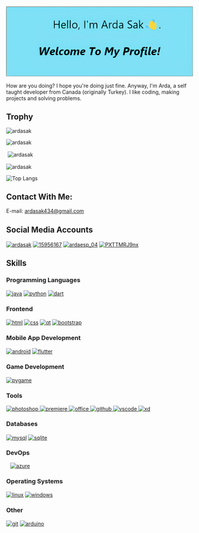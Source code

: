![Header Image](./header.png)

How are you doing? I hope you're doing just fine. Anyway, I'm Arda, a self taught developer from Canada (originally Turkey). I like coding, making projects and solving problems.

## Trophy

<p align="left"><img src="https://komarev.com/ghpvc/?username=ardasak&label=Profile%20Views&color=0e75b6&style=flat" alt="ardasak" /></p>

<p align="left"><img src="https://github-profile-trophy.vercel.app/?username=ardasak" alt="ardasak" /></p>

<p>&nbsp;<img align="center" src="https://github-readme-stats.vercel.app/api?username=ardasak&show_icons=true&theme=tokyonight&locale=en" alt="ardasak" /></p>

<p><img align="center" src="https://github-readme-streak-stats.herokuapp.com/?user=ardasak&theme=tokyonight" alt="ardasak" /></p>

![Top Langs](https://github-readme-stats.vercel.app/api/top-langs/?username=ardasak)

## Contact With Me:
E-mail: ardasak434@gmail.com

## Social Media Accounts
<a href="https://www.linkedin.com/in/arda-sak-95ab321b8/" target="blank"><img align="center" src="https://raw.githubusercontent.com/rahuldkjain/github-profile-readme-generator/master/src/images/icons/Social/linked-in-alt.svg" alt="ardasak" height="30" width="40" /></a>
<a href="https://stackoverflow.com/users/15956167/arda-sak" target="blank"><img align="center" src="https://raw.githubusercontent.com/rahuldkjain/github-profile-readme-generator/master/src/images/icons/Social/stack-overflow.svg" alt="15956167" height="30" width="40" /></a>
<a href="https://instagram.com/ardasak_04" target="blank"><img align="center" src="https://raw.githubusercontent.com/rahuldkjain/github-profile-readme-generator/master/src/images/icons/Social/instagram.svg" alt="ardaesp_04" height="30" width="40" /></a>
<a href="https://discord.gg/PXTTMRJ9nx" target="blank"><img align="center" src="https://raw.githubusercontent.com/rahuldkjain/github-profile-readme-generator/master/src/images/icons/Social/discord.svg" alt="PXTTMRJ9nx" height="30" width="40" /></a>
</p>

## Skills

### Programming Languages
<a href="https://www.java.com" target="blank"><img align="center" src="https://github.com/rahuldkjain/github-profile-readme-generator/blob/master/src/images/icons/ProgrammingLanguages/java.svg" alt="java" height="30" width="40" /></a>
<a href="https://www.python.org" target="blank"><img align="center" src="https://github.com/rahuldkjain/github-profile-readme-generator/blob/master/src/images/icons/ProgrammingLanguages/python.svg" alt="python" height="30" width="40" /></a>
<a href="https://www.dart.dev" target="blank"><img align="center" src="https://upload.wikimedia.org/wikipedia/commons/thumb/f/fe/Dart_programming_language_logo.svg/1024px-Dart_programming_language_logo.svg.png" alt="dart" height="30" /></a>

### Frontend
<a href="https://www.w3.org/html/" target="blank"><img align="center" src="https://github.com/rahuldkjain/github-profile-readme-generator/blob/master/src/images/icons/FrontendDevelopment/html.svg" alt="html" height="30" width="40" /></a>
<a href="https://www.w3.org/Style/CSS/Overview.en.html" target="blank"><img align="center" src="https://github.com/rahuldkjain/github-profile-readme-generator/blob/master/src/images/icons/FrontendDevelopment/css.svg" alt="css" height="30" width="40" /></a>
<a href="https://www.qt.io/" target="blank"><img align="center" src="https://github.com/rahuldkjain/github-profile-readme-generator/blob/master/src/images/icons/FrontendDevelopment/qt.svg" alt="qt" height="30" width="40" /></a>
<a href="https://getbootstrap.com/" target="blank"><img align="center" src="https://github.com/rahuldkjain/github-profile-readme-generator/blob/master/src/images/icons/FrontendDevelopment/bootstrap.svg" alt="bootstrap" height="30" width="40" /></a>
  
### Mobile App Development
<a href="https://www.android.com/intl/tr_tr/" target="blank"><img align="center" src="https://github.com/rahuldkjain/github-profile-readme-generator/blob/master/src/images/icons/MobileAppDevelopment/android.svg" alt="android" height="30" width="40" /></a>
<a href="https://flutter.dev/" target="blank"><img align="center" src="https://github.com/rahuldkjain/github-profile-readme-generator/blob/master/src/images/icons/MobileAppDevelopment/flutter.svg" alt="flutter" height="30" width="40" /></a>

### Game Development
<a href="https://www.pygame.org/" target="blank"><img align="center" src="https://upload.wikimedia.org/wikipedia/commons/a/a9/Pygame_logo.gif" alt="pygame" height="30" /></a>

### Tools
<a href="https://www.adobe.com/products/photoshop.html" target="_blank"> <img src="https://upload.wikimedia.org/wikipedia/commons/a/af/Adobe_Photoshop_CC_icon.svg" alt="photoshop" width="40" height="30"/> </a> <a href="https://www.adobe.com/products/premiere.html" target="_blank"> <img src="https://upload.wikimedia.org/wikipedia/commons/4/40/Adobe_Premiere_Pro_CC_icon.svg" alt="premiere" width="40" height="30"/> </a>
<a href="https://www.microsoft.com/en-us/microsoft-365/microsoft-office" target="_blank"> <img src="https://upload.wikimedia.org/wikipedia/commons/5/5f/Microsoft_Office_logo_%282019%E2%80%93present%29.svg" alt="office" width="40" height="30"/> </a> 
<a href="https://github.com/" target="_blank"> <img src="https://upload.wikimedia.org/wikipedia/commons/9/91/Octicons-mark-github.svg" alt="github" width="40" height="30"/> </a> 
<a href="https://code.visualstudio.com/" target="_blank"> <img src="https://upload.wikimedia.org/wikipedia/commons/9/9a/Visual_Studio_Code_1.35_icon.svg" alt="vscode" width="40" height="30"/> </a>
<a href="https://www.adobe.com/tr/products/xd.html" target="_blank"> <img src="https://github.com/rahuldkjain/github-profile-readme-generator/blob/master/src/images/icons/Software/xd.svg" alt="xd" width="40" height="30"/> </a>
  
### Databases
<a href="https://www.mysql.com/" target="blank"><img align="center" src="https://github.com/rahuldkjain/github-profile-readme-generator/blob/master/src/images/icons/Database/mysql.svg" alt="mysql" height="30" width="40" /></a>
<a href="https://www.sqlite.org/" target="blank"><img align="center" src="https://github.com/rahuldkjain/github-profile-readme-generator/blob/master/src/images/icons/Database/sqlite.svg" alt="sqlite" height="30" width="40" /></a>

### DevOps
</a> &ensp; <a href="https://azure.microsoft.com/en-us/" target="_blank"> <img src="https://www.vectorlogo.zone/logos/microsoft_azure/microsoft_azure-icon.svg" alt="azure" width="40" height="30"/> </a>

### Operating Systems
<a href="https://www.linuxfoundation.org/" target="blank"><img align="center" src="https://github.com/rahuldkjain/github-profile-readme-generator/blob/master/src/images/icons/Other/linux.svg" alt="linux" height="30" width="40" /></a>
<a href="https://www.microsoft.com/tr-tr/windows?r=1" target="blank"><img align="center" src="https://upload.wikimedia.org/wikipedia/commons/e/e2/Windows_logo_and_wordmark_-_2021.svg" alt="windows" height="30" width="40" /></a>

### Other
<a href="https://git-scm.com/" target="blank"><img align="center" src="https://github.com/rahuldkjain/github-profile-readme-generator/blob/master/src/images/icons/Other/git.svg" alt="git" height="30" width="40" /></a>
<a href="https://www.arduino.cc/" target="blank"><img align="center" src="https://github.com/rahuldkjain/github-profile-readme-generator/blob/master/src/images/icons/Other/arduino.svg" alt="arduino" height="30" width="40" /></a>
